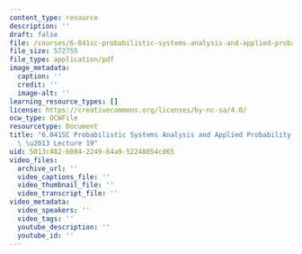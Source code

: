 ```yaml
---
content_type: resource
description: ''
draft: false
file: /courses/6-041sc-probabilistic-systems-analysis-and-applied-probability-fall-2013/5013c482b084224964a952248054cd65_MIT6_041SCF13_lec19_300k.pdf
file_size: 572755
file_type: application/pdf
image_metadata:
  caption: ''
  credit: ''
  image-alt: ''
learning_resource_types: []
license: https://creativecommons.org/licenses/by-nc-sa/4.0/
ocw_type: OCWFile
resourcetype: Document
title: "6.041SC Probabilistic Systems Analysis and Applied Probability, Fall 2013Transcript\
  \ \u2013 Lecture 19"
uid: 5013c482-b084-2249-64a9-52248054cd65
video_files:
  archive_url: ''
  video_captions_file: ''
  video_thumbnail_file: ''
  video_transcript_file: ''
video_metadata:
  video_speakers: ''
  video_tags: ''
  youtube_description: ''
  youtube_id: ''
---
```


